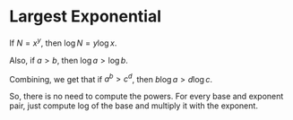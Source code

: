 # Largest Exponential

If $N = x^y$, then $\log{N} = y \log{x}$.

Also, if $a > b$, then $\log{a} > \log{b}$.

Combining, we get that if $a^b > c^d$, then $b\log{a} > d\log{c}$.

So, there is no need to compute the powers. For every base and exponent pair, just compute log of the base and multiply it with the exponent.
